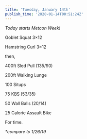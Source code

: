 ```yaml
---
title: 'Tuesday, January 14th'
publish_time: '2020-01-14T00:51:24Z'
---
```


*Today starts Metcon Week!*

Goblet Squat 3×12

Hamstring Curl 3×12

then,

400ft Sled Pull (135/90)

200ft Walking Lunge

100 Situps

75 KBS (53/35)

50 Wall Balls (20/14)

25 Calorie Assault Bike

For time.

*\*compare to 1/26/19*
